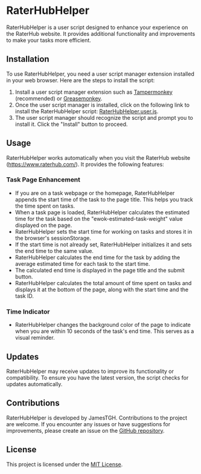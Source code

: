 # RaterHubHelper

RaterHubHelper is a user script designed to enhance your experience on the RaterHub website. It provides additional functionality and improvements to make your tasks more efficient.

## Installation

To use RaterHubHelper, you need a user script manager extension installed in your web browser. Here are the steps to install the script:

1. Install a user script manager extension such as [Tampermonkey](https://www.tampermonkey.net/) (recommended) or [Greasemonkey](https://www.greasespot.net/).
2. Once the user script manager is installed, click on the following link to install the RaterHubHelper script: [RaterHubHelper.user.js](https://tm.jamestgh.com/RaterHubHelper.user.js).
3. The user script manager should recognize the script and prompt you to install it. Click the "Install" button to proceed.

## Usage

RaterHubHelper works automatically when you visit the RaterHub website (https://www.raterhub.com/). It provides the following features:

### Task Page Enhancement

- If you are on a task webpage or the homepage, RaterHubHelper appends the start time of the task to the page title. This helps you track the time spent on tasks.
- When a task page is loaded, RaterHubHelper calculates the estimated time for the task based on the "ewok-estimated-task-weight" value displayed on the page.
- RaterHubHelper sets the start time for working on tasks and stores it in the browser's sessionStorage.
- If the start time is not already set, RaterHubHelper initializes it and sets the end time to the same value.
- RaterHubHelper calculates the end time for the task by adding the average estimated time for each task to the start time.
- The calculated end time is displayed in the page title and the submit button.
- RaterHubHelper calculates the total amount of time spent on tasks and displays it at the bottom of the page, along with the start time and the task ID.

### Time Indicator

- RaterHubHelper changes the background color of the page to indicate when you are within 10 seconds of the task's end time. This serves as a visual reminder.

## Updates

RaterHubHelper may receive updates to improve its functionality or compatibility. To ensure you have the latest version, the script checks for updates automatically.

## Contributions

RaterHubHelper is developed by JamesTGH. Contributions to the project are welcome. If you encounter any issues or have suggestions for improvements, please create an issue on the [GitHub repository](https://github.com/jamestgh/RaterHubHelper).

## License

This project is licensed under the [MIT License](https://opensource.org/licenses/MIT).

